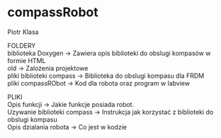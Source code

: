# compassRobot

Piotr Klasa


FOLDERY  
biblioteka Doxygen -> Zawiera opis biblioteki do obslugi kompasów w formie HTML  
old -> Zalożenia projektowe   
pliki biblioteki compass -> Biblioteka do obslugi kompasu dla FRDM  
pliki compassRObot -> Kod dla robota oraz program w labview  

PLIKI  
Opis funkcji -> Jakie funkcje posiada robot.  
Uzywanie biblioteki compass -> Instrukcja jak korzystać z biblioteki do obslugi kompasu  
Opis dzialania robota -> Co jest w kodzie
